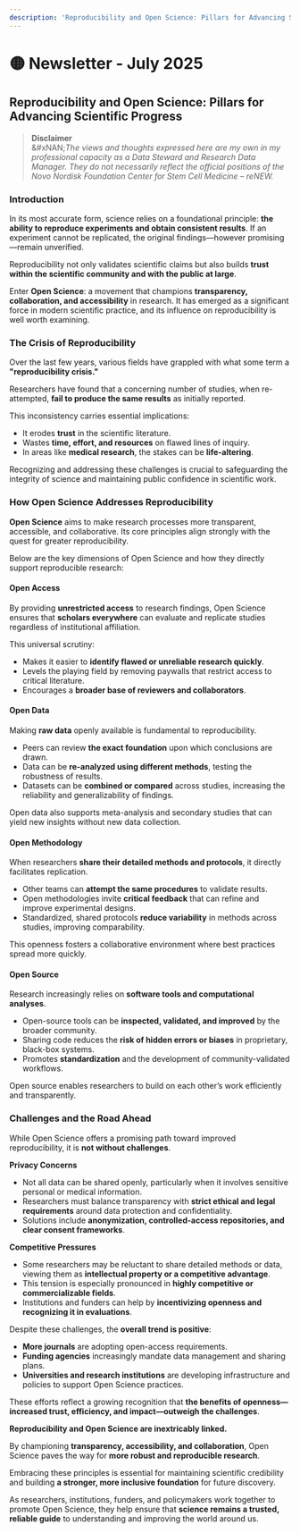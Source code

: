 ```yaml
---
description: 'Reproducibility and Open Science: Pillars for Advancing Scientific Progress'
---
```


# 🟡 Newsletter - July 2025

## Reproducibility and Open Science: Pillars for Advancing Scientific Progress

> **Disclaimer**\
> &#xNAN;_&#x54;he views and thoughts expressed here are my own in my professional capacity as a Data Steward and Research Data Manager. They do not necessarily reflect the official positions of the Novo Nordisk Foundation Center for Stem Cell Medicine – reNEW._

### Introduction

In its most accurate form, science relies on a foundational principle: **the ability to reproduce experiments and obtain consistent results**. If an experiment cannot be replicated, the original findings—however promising—remain unverified.

Reproducibility not only validates scientific claims but also builds **trust within the scientific community and with the public at large**.

Enter **Open Science**: a movement that champions **transparency, collaboration, and accessibility** in research. It has emerged as a significant force in modern scientific practice, and its influence on reproducibility is well worth examining.

### The Crisis of Reproducibility

Over the last few years, various fields have grappled with what some term a **"reproducibility crisis."**

Researchers have found that a concerning number of studies, when re-attempted, **fail to produce the same results** as initially reported.

This inconsistency carries essential implications:

* It erodes **trust** in the scientific literature.
* Wastes **time, effort, and resources** on flawed lines of inquiry.
* In areas like **medical research**, the stakes can be **life-altering**.

Recognizing and addressing these challenges is crucial to safeguarding the integrity of science and maintaining public confidence in scientific work.

### How Open Science Addresses Reproducibility

**Open Science** aims to make research processes more transparent, accessible, and collaborative. Its core principles align strongly with the quest for greater reproducibility.

Below are the key dimensions of Open Science and how they directly support reproducible research:

#### Open Access

By providing **unrestricted access** to research findings, Open Science ensures that **scholars everywhere** can evaluate and replicate studies regardless of institutional affiliation.

This universal scrutiny:

* Makes it easier to **identify flawed or unreliable research quickly**.
* Levels the playing field by removing paywalls that restrict access to critical literature.
* Encourages a **broader base of reviewers and collaborators**.

#### Open Data

Making **raw data** openly available is fundamental to reproducibility.

* Peers can review **the exact foundation** upon which conclusions are drawn.
* Data can be **re-analyzed using different methods**, testing the robustness of results.
* Datasets can be **combined or compared** across studies, increasing the reliability and generalizability of findings.

Open data also supports meta-analysis and secondary studies that can yield new insights without new data collection.

#### Open Methodology

When researchers **share their detailed methods and protocols**, it directly facilitates replication.

* Other teams can **attempt the same procedures** to validate results.
* Open methodologies invite **critical feedback** that can refine and improve experimental designs.
* Standardized, shared protocols **reduce variability** in methods across studies, improving comparability.

This openness fosters a collaborative environment where best practices spread more quickly.

#### Open Source

Research increasingly relies on **software tools and computational analyses**.

* Open-source tools can be **inspected, validated, and improved** by the broader community.
* Sharing code reduces the **risk of hidden errors or biases** in proprietary, black-box systems.
* Promotes **standardization** and the development of community-validated workflows.

Open source enables researchers to build on each other’s work efficiently and transparently.

### Challenges and the Road Ahead

While Open Science offers a promising path toward improved reproducibility, it is **not without challenges**.

**Privacy Concerns**

* Not all data can be shared openly, particularly when it involves sensitive personal or medical information.
* Researchers must balance transparency with **strict ethical and legal requirements** around data protection and confidentiality.
* Solutions include **anonymization, controlled-access repositories, and clear consent frameworks**.

**Competitive Pressures**

* Some researchers may be reluctant to share detailed methods or data, viewing them as **intellectual property or a competitive advantage**.
* This tension is especially pronounced in **highly competitive or commercializable fields**.
* Institutions and funders can help by **incentivizing openness and recognizing it in evaluations**.

Despite these challenges, the **overall trend is positive**:

* **More journals** are adopting open-access requirements.
* **Funding agencies** increasingly mandate data management and sharing plans.
* **Universities and research institutions** are developing infrastructure and policies to support Open Science practices.

These efforts reflect a growing recognition that **the benefits of openness—increased trust, efficiency, and impact—outweigh the challenges**.

**Reproducibility and Open Science are inextricably linked.**

By championing **transparency, accessibility, and collaboration**, Open Science paves the way for **more robust and reproducible research**.

Embracing these principles is essential for maintaining scientific credibility and building **a stronger, more inclusive foundation** for future discovery.

As researchers, institutions, funders, and policymakers work together to promote Open Science, they help ensure that **science remains a trusted, reliable guide** to understanding and improving the world around us.
